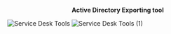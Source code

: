 **<center>Active Directory Exporting tool</center>**

![Service Desk Tools](https://github.com/keadeish/service-desk-tools/assets/90222144/a52e8032-7aa8-4172-adb0-2034f1c20613)
![Service Desk Tools (1)](https://github.com/keadeish/service-desk-tools/assets/90222144/9be6473b-ea16-40db-99c8-d7d4331e57c3)
